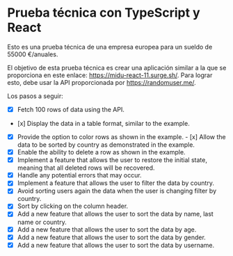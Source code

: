 # Prueba técnica con TypeScript y React

Esto es una prueba técnica de una empresa europea para un sueldo de 55000 €/anuales.

El objetivo de esta prueba técnica es crear una aplicación similar a la que se proporciona en este enlace: https://midu-react-11.surge.sh/. Para lograr esto, debe usar la API proporcionada por https://randomuser.me/.

Los pasos a seguir:

- [x] Fetch 100 rows of data using the API.
- [x] Display the data in a table format, similar to the example.
- [x] Provide the option to color rows as shown in the example.
- [x] Allow the data to be sorted by country as demonstrated in the example.
- [x] Enable the ability to delete a row as shown in the example.
- [x] Implement a feature that allows the user to restore the initial state, meaning that all deleted rows will be recovered.
- [x] Handle any potential errors that may occur.
- [x] Implement a feature that allows the user to filter the data by country.
- [x] Avoid sorting users again the data when the user is changing filter by country.
- [x] Sort by clicking on the column header.
- [x] Add a new feature that allows the user to sort the data by name, last name or country.
- [x] Add a new feature that allows the user to sort the data by age.
- [x] Add a new feature that allows the user to sort the data by gender.
- [x] Add a new feature that allows the user to sort the data by username.